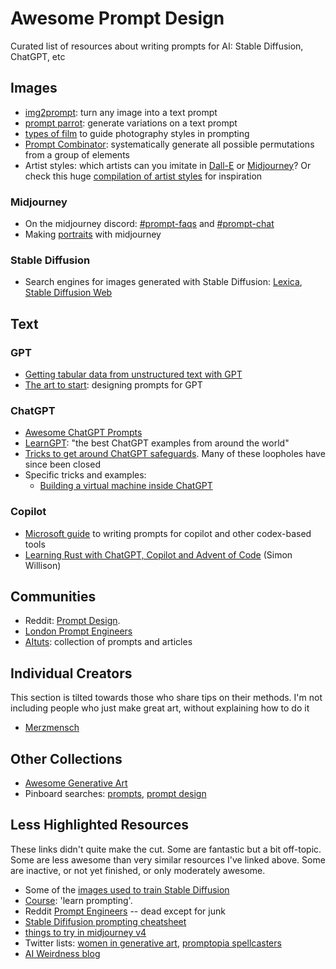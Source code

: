# Awesome Prompt Design
Curated list of resources about writing prompts for AI: Stable Diffusion, ChatGPT, etc


## Images

* [img2prompt](https://replicate.com/methexis-inc/img2prompt): turn any image into a text prompt
* [prompt parrot](https://github.com/kyrick/cog-prompt-parrot): generate variations on a text prompt
* [types of film](https://www.lomography.com/films) to guide photography styles in prompting
* [Prompt Combinator](https://wainwrightmark.github.io/prompt-combinator/): systematically generate all possible permutations from a group of elements
* Artist styles: which artists can you imitate in [Dall-E](https://docs.google.com/spreadsheets/d/1d-N9BZ80qw3v2_3gWctYkRVuoMx6zs_We6c3h_yACJY/edit#gid=0) or [Midjourney](https://docs.google.com/spreadsheets/d/1d-N9BZ80qw3v2_3gWctYkRVuoMx6zs_We6c3h_yACJY/edit#gid=0)? Or check this huge [compilation of artist styles](https://asc.fooo.ooo/) for inspiration

### Midjourney

* On the midjourney discord: [#prompt-faqs](https://discord.com/channels/662267976984297473/1017917091606712430) and [#prompt-chat](https://discord.com/channels/662267976984297473/992207085146222713)
* Making [portraits](https://www.betchashesews.com/midjourney-portraits/) with midjourney

### Stable Diffusion

* Search engines for images generated with Stable Diffusion: [Lexica](https://lexica.art/), [Stable Diffusion Web](https://stablediffusionweb.com/prompts)


## Text


###  GPT
* [Getting tabular data from unstructured text with GPT](https://robertorocha.info/getting-tabular-data-from-unstructured-text-with-gpt-3-an-ongoing-experiment/)
* [The art to start](https://medium.com/merzazine/the-art-to-start-designing-prompts-for-gpt-3-introduction-89848c208007):  designing prompts for GPT

### ChatGPT
* [Awesome ChatGPT Prompts](https://github.com/f/awesome-chatgpt-prompts)
* [LearnGPT](https://www.learngpt.com/):  "the best ChatGPT examples from around the world"
* [Tricks to get around ChatGPT safeguards](https://twitter.com/davisblalock/status/1602600453555961856). Many of these loopholes have since been closed
* Specific tricks and examples:
	* [Building a virtual machine inside ChatGPT](https://www.engraved.blog/building-a-virtual-machine-inside/)

### Copilot
* [Microsoft guide](https://microsoft.github.io/prompt-engineering/) to writing prompts for copilot and other codex-based tools
* [Learning Rust with ChatGPT, Copilot and Advent of Code](https://simonwillison.net/2022/Dec/5/rust-chatgpt-copilot/) (Simon Willison)

##  Communities

* Reddit: [Prompt Design](https://www.reddit.com/r/PromptDesign/). 
* [London Prompt Engineers](https://www.meetup.com/london-prompt-engineers/)
* [AItuts](https://aituts.com/): collection of prompts and articles

## Individual Creators

This section is tilted towards those who share tips on their methods. I'm not including people who just make great art, without explaining how to do it

* [Merzmensch](https://medium.com/merzazine/the-art-to-start-designing-prompts-for-gpt-3-introduction-89848c208007)

## Other Collections

* [Awesome Generative Art](https://github.com/kosmos/awesome-generative-art)
* Pinboard searches: [prompts](https://pinboard.in/t:prompts), [prompt design](https://pinboard.in/t:prompt%20design)



## Less Highlighted Resources

These links didn't quite make the cut. Some are fantastic but a bit off-topic. Some are less awesome than very similar resources I've linked above. Some are inactive, or not yet finished, or only moderately awesome.

* Some of the [images used to train Stable Diffusion](https://laion-aesthetic.datasette.io/laion-aesthetic-6pls)
* [Course](https://learnprompting.org/docs/category/-basics): 'learn prompting'. 
* Reddit [Prompt Engineers](https://www.reddit.com/r/promptengineers/) -- dead except for junk
* [Stable Dififusion prompting cheatsheet](https://moritz.pm/posts/parameters)
* [things to try in midjourney v4](https://old.reddit.com/r/midjourney/comments/yoobjj/super_cool_things_to_try_in_v4_incl_prompts/)
* Twitter lists: [women in generative art](https://twitter.com/i/lists/1458840272046071825), [promptopia spellcasters](https://twitter.com/i/lists/1577672264430100480)
* [AI Weirdness blog](https://www.aiweirdness.com/)


